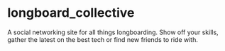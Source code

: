 # longboard_collective
A social networking site for all things longboarding. Show off your skills, gather the latest on the best tech or find new friends to ride with. 
